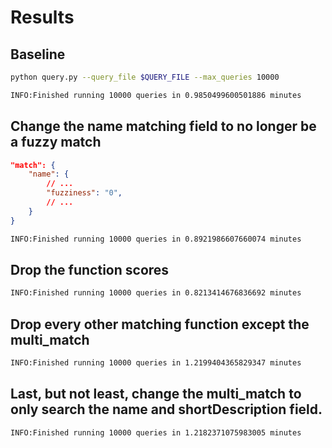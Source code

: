 # Results

## Baseline

```sh
python query.py --query_file $QUERY_FILE --max_queries 10000
```

```sh
INFO:Finished running 10000 queries in 0.9850499600501886 minutes
```

## Change the name matching field to no longer be a fuzzy match

```json
"match": {
    "name": {
        // ...
        "fuzziness": "0",
        // ...
    }
}
```

```sh
INFO:Finished running 10000 queries in 0.8921986607660074 minutes
```

## Drop the function scores

```sh
INFO:Finished running 10000 queries in 0.8213414676836692 minutes
```

## Drop every other matching function except the multi_match

```sh
INFO:Finished running 10000 queries in 1.2199404365829347 minutes
```

## Last, but not least, change the multi_match to only search the name and shortDescription field.

```sh
INFO:Finished running 10000 queries in 1.2182371075983005 minutes
```
